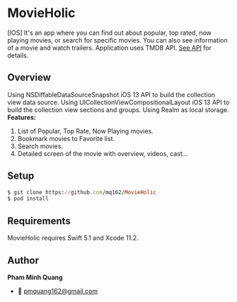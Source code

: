 # MovieHolic

[IOS] It's an app where you can find out about popular, top rated, now playing movies, or search for specific movies. You can also see information of a movie and watch trailers. Application uses TMDB API. [See API](https://developers.themoviedb.org/3/getting-started/introduction) for details.

## Overview

Using NSDiffableDataSourceSnapshot iOS 13 API to build the collection view data source.
Using UICollectionViewCompositionalLayout iOS 13 API to build the collection view sections and groups.
Using Realm as local storage.
**Features:**

1. List of Popular, Top Rate, Now Playing movies.
2. Bookmark movies to Favorite list.
3. Search movies.
4. Detailed screen of the movie with overview, videos, cast...

Setup
-----

```ruby
$ git clone https://github.com/mq162/MovieHolic
$ pod install
```

Requirements
-----

MovieHolic requires Swift 5.1 and Xcode 11.2.

Author
-----

__Pham Minh Quang__ 

- :email: pmquang162@gmail.com
